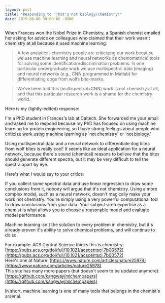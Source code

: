 ```yaml
---
layout: post
title: "Responding to 'That's not biology/chemistry!"
date: 2019-06-06 00:00:00 -0800
---
```


When Frances won the Nobel Prize in Chemistry, a Spanish chemist emailed her asking for advice on colleagues who claimed that their work wasn't chemistry at all because it used machine learning: 

> A few analytical-chemistry people are criticizing our work because we use machine learning and neural networks as chemometrical tools for solving some identification/discrimination problems. In one particular undergraduate work we use multispectral data (imaging) and neural networks (e.g., CNN programmed in Matlab) for differentiating dogs from wolfs bite-marks.

> We've been told this (multispectral+CNN) work is not chemistry at all, and that this particular research work is a shame for the chemistry world.

Here is my (lightly-edited) response:
 
I'm a PhD student in Frances's lab at Caltech. She forwarded me your email and asked me to respond because my PhD has focused on using machine learning for protein engineering, so I have strong feelings about people who criticize work using machine learning as 'not chemistry' or 'not biology.'

Using multispectral data and a neural network to differentiate dog bites from wolf bites is really cool! It seems like an ideal application for a neural network, because there's sound (chemical) reasons to believe that the bites should generate different spectra, but it may be very difficult to tell the spectra apart by eye.

Here's what I would say to your critics:

If you collect some spectral data and use linear regression to draw some conclusions from it, nobody will argue that it's not chemistry. Using a more complex model, such as a neural network, doesn't magically make your work not chemistry. You're simply using a very powerful computational tool to draw conclusions from your data. Your subject-area expertise as a chemist is what allows you to choose a reasonable model and evaluate model performance.

Machine learning isn't the solution to every problem in chemistry, but it's already proven it's ability to solve chemical problems, and will continue to do so.

For example:
ACS Central Science thinks this is chemistry: [https://pubs.acs.org/doi/full/10.1021/acscentsci.7b00572](https://pubs.acs.org/doi/full/10.1021/acscentsci.7b00572)   
Here's one at Nature: [https://www.nature.com/articles/nature25978](https://www.nature.com/articles/nature25978)  
This site has many more papers (but doesn't seem to be updated anymore): [https://github.com/kangway/mlchempapers](https://github.com/kangway/mlchempapers)

In short, machine learning is one of many tools that belongs in the chemist's arsenal.